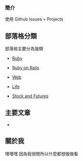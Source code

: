 ### 簡介

使用 Github Issues + Projects

## 部落格分類

部落格主要分為幾類

* [Ruby](https://github.com/Kevinw3i/blog/projects/1)
* [Ruby on Rails](https://github.com/Kevinw3i/blog/projects/3)
* [Web](https://github.com/Kevinw3i/blog/projects/5)

* [Life](https://github.com/Kevinw3i/blog/projects/2)

* [Stock and Futures](https://github.com/Kevinw3i/blog/projects/4)

## 主要文章

- [](https://github.com/Kevinw3i/blog/issues/1)


## 關於我

嘿嘿嘿 因為我很閒所以什麼都想做做看
